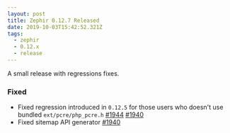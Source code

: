 ```yaml
---
layout: post
title: Zephir 0.12.7 Released
date: 2019-10-03T15:42:52.321Z
tags:
  - zephir
  - 0.12.x
  - release
---
```

A small release with regressions fixes.

### Fixed
- Fixed regression introduced in `0.12.5` for those users who doesn't use
  bundled `ext/pcre/php_pcre.h`
  [#1944](https://github.com/phalcon/zephir/issues/1944)
  [#1940](https://github.com/phalcon/zephir/issues/1940)
- Fixed sitemap API generator [#1940](https://github.com/phalcon/zephir/issues/1940)

